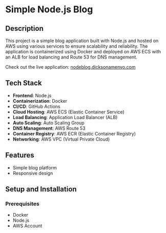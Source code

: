 # Simple Node.js Blog

## Description

This project is a simple blog application built with Node.js and hosted on AWS using various services to ensure scalability and reliability. The application is containerized using Docker and deployed on AWS ECS with an ALB for load balancing and Route 53 for DNS management.

Check out the live application: [nodeblog.dicksonamenyo.com](http://nodeblog.dicksonamenyo.com/)

## Tech Stack

- **Frontend**: Node.js
- **Containerization**: Docker
- **CI/CD**: GitHub Actions
- **Cloud Hosting**: AWS ECS (Elastic Container Service)
- **Load Balancing**: Application Load Balancer (ALB)
- **Auto Scaling**: Auto Scaling Group
- **DNS Management**: AWS Route 53
- **Container Registry**: AWS ECR (Elastic Container Registry)
- **Networking**: AWS VPC (Virtual Private Cloud)

## Features

- Simple blog platform
- Responsive design

## Setup and Installation

### Prerequisites

- Docker
- Node.js
- AWS Account
